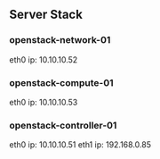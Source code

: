 Server Stack
---
### openstack-network-01
eth0 ip: 10.10.10.52

### openstack-compute-01
eth0 ip: 10.10.10.53

### openstack-controller-01
eth0 ip: 10.10.10.51
eth1 ip: 192.168.0.85